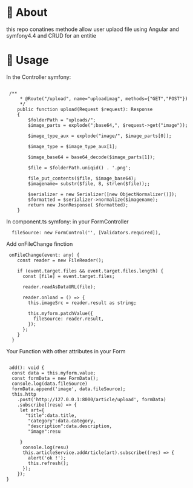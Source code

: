 # 📣 About 

this repo conatines methode allow user uplaod file using Angular and symfony4.4  and CRUD for an entitie


# 📣 Usage 
In the Controller symfony:
```Symfony

 /**
     * @Route("/upload", name="uploadimag", methods={"GET","POST"})
     */
    public function upload(Request $request): Response
    {
        $folderPath = "uploads/";
        $image_parts = explode(";base64,", $request->get("image"));
      
        $image_type_aux = explode("image/", $image_parts[0]);
         
        $image_type = $image_type_aux[1];
       
        $image_base64 = base64_decode($image_parts[1]);
        
        $file = $folderPath.uniqid() . '.png';
        
        file_put_contents($file, $image_base64);
        $imagename= substr($file, 8, strlen($file));;
        
        $serializer = new Serializer([new ObjectNormalizer()]);
        $formatted = $serializer->normalize($imagename);
        return new JsonResponse( $formatted);
    }
```
In component.ts symfony: 
in your FormController 
```Angular
  fileSource: new FormControl('', [Validators.required]),
```
Add  onFileChange finction

```Angular
 onFileChange(event: any) {
    const reader = new FileReader();

    if (event.target.files && event.target.files.length) {
      const [file] = event.target.files;

      reader.readAsDataURL(file);

      reader.onload = () => {
        this.imageSrc = reader.result as string;

        this.myform.patchValue({
          fileSource: reader.result,
        });
      };
    }
  }
  ```
  Your Function with other attributes in your Form
  ```Angular

   add(): void {
    const data = this.myform.value;
    const formData = new FormData();
    console.log(data.fileSource)
    formData.append('image', data.fileSource);
    this.http
      .post('http://127.0.0.1:8000/article/upload', formData)
      .subscribe((resu) => {
       let art={
         "title":data.title,
          "category":data.category,
          "description":data.description,
          "image":resu

       }
        console.log(resu)
        this.articleService.addArticle(art).subscribe((res) => {
          alert('ok !');
          this.refresh();
        });
      });
  }
  ```
